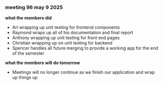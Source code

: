 ### meeting 96 may 9 2025
**what the members did**
- Ari wrapping up unit testing for frontend components
- Raymond wraps up all of his documentation and final report
- Anthony wrapping up unit testing for front end pages
- Christian wrapping up on unit testing for backend 
- Spencer handles all future merging to provide a working app for the end of the semester

**what the members will do tomorrow**
- Meetings will no longer continue as we finish our application and wrap up things up